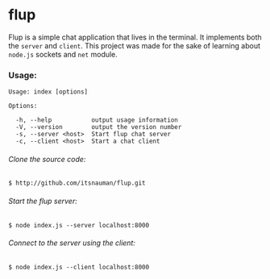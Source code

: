 # flup

Flup is a simple chat application that lives in the terminal. It implements both the `server` and `client`. 
This project was made for the sake of learning about `node.js` sockets and `net` module.

### Usage:
```
Usage: index [options]

Options:

  -h, --help           output usage information
  -V, --version        output the version number
  -s, --server <host>  Start flup chat server
  -c, --client <host>  Start a chat client
```
###### Clone the source code:
`$ http://github.com/itsnauman/flup.git`

###### Start the flup server:
`$ node index.js --server localhost:8000`

###### Connect to the server using the client:
`$ node index.js --client localhost:8000`
